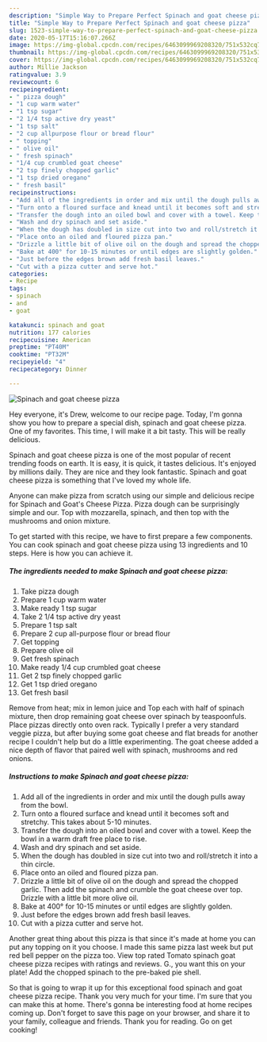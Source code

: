 ```yaml
---
description: "Simple Way to Prepare Perfect Spinach and goat cheese pizza"
title: "Simple Way to Prepare Perfect Spinach and goat cheese pizza"
slug: 1523-simple-way-to-prepare-perfect-spinach-and-goat-cheese-pizza
date: 2020-05-17T15:16:07.266Z
image: https://img-global.cpcdn.com/recipes/6463099969208320/751x532cq70/spinach-and-goat-cheese-pizza-recipe-main-photo.jpg
thumbnail: https://img-global.cpcdn.com/recipes/6463099969208320/751x532cq70/spinach-and-goat-cheese-pizza-recipe-main-photo.jpg
cover: https://img-global.cpcdn.com/recipes/6463099969208320/751x532cq70/spinach-and-goat-cheese-pizza-recipe-main-photo.jpg
author: Millie Jackson
ratingvalue: 3.9
reviewcount: 6
recipeingredient:
- " pizza dough"
- "1 cup warm water"
- "1 tsp sugar"
- "2 1/4 tsp active dry yeast"
- "1 tsp salt"
- "2 cup allpurpose flour or bread flour"
- " topping"
- " olive oil"
- " fresh spinach"
- "1/4 cup crumbled goat cheese"
- "2 tsp finely chopped garlic"
- "1 tsp dried oregano"
- " fresh basil"
recipeinstructions:
- "Add all of the ingredients in order and mix until the dough pulls away from the bowl."
- "Turn onto a floured surface and knead until it becomes soft and stretchy. This takes about 5-10 minutes."
- "Transfer the dough into an oiled bowl and cover with a towel. Keep the bowl in a warm draft free place to rise."
- "Wash and dry spinach and set aside."
- "When the dough has doubled in size cut into two and roll/stretch it into a thin circle."
- "Place onto an oiled and floured pizza pan."
- "Drizzle a little bit of olive oil on the dough and spread the chopped garlic. Then add the spinach and crumble the goat cheese over top. Drizzle with a little bit more olive oil."
- "Bake at 400° for 10-15 minutes or until edges are slightly golden."
- "Just before the edges brown add fresh basil leaves."
- "Cut with a pizza cutter and serve hot."
categories:
- Recipe
tags:
- spinach
- and
- goat

katakunci: spinach and goat 
nutrition: 177 calories
recipecuisine: American
preptime: "PT40M"
cooktime: "PT32M"
recipeyield: "4"
recipecategory: Dinner

---
```



![Spinach and goat cheese pizza](https://img-global.cpcdn.com/recipes/6463099969208320/751x532cq70/spinach-and-goat-cheese-pizza-recipe-main-photo.jpg)

Hey everyone, it's Drew, welcome to our recipe page. Today, I'm gonna show you how to prepare a special dish, spinach and goat cheese pizza. One of my favorites. This time, I will make it a bit tasty. This will be really delicious.

Spinach and goat cheese pizza is one of the most popular of recent trending foods on earth. It is easy, it is quick, it tastes delicious. It's enjoyed by millions daily. They are nice and they look fantastic. Spinach and goat cheese pizza is something that I've loved my whole life.

Anyone can make pizza from scratch using our simple and delicious recipe for Spinach and Goat&#39;s Cheese Pizza. Pizza dough can be surprisingly simple and our. Top with mozzarella, spinach, and then top with the mushrooms and onion mixture.


To get started with this recipe, we have to first prepare a few components. You can cook spinach and goat cheese pizza using 13 ingredients and 10 steps. Here is how you can achieve it.

<!--inarticleads1-->

##### The ingredients needed to make Spinach and goat cheese pizza:

1. Take  pizza dough
1. Prepare 1 cup warm water
1. Make ready 1 tsp sugar
1. Take 2 1/4 tsp active dry yeast
1. Prepare 1 tsp salt
1. Prepare 2 cup all-purpose flour or bread flour
1. Get  topping
1. Prepare  olive oil
1. Get  fresh spinach
1. Make ready 1/4 cup crumbled goat cheese
1. Get 2 tsp finely chopped garlic
1. Get 1 tsp dried oregano
1. Get  fresh basil


Remove from heat; mix in lemon juice and Top each with half of spinach mixture, then drop remaining goat cheese over spinach by teaspoonfuls. Place pizzas directly onto oven rack. Typically I prefer a very standard veggie pizza, but after buying some goat cheese and flat breads for another recipe I couldn&#39;t help but do a little experimenting. The goat cheese added a nice depth of flavor that paired well with spinach, mushrooms and red onions. 

<!--inarticleads2-->

##### Instructions to make Spinach and goat cheese pizza:

1. Add all of the ingredients in order and mix until the dough pulls away from the bowl.
1. Turn onto a floured surface and knead until it becomes soft and stretchy. This takes about 5-10 minutes.
1. Transfer the dough into an oiled bowl and cover with a towel. Keep the bowl in a warm draft free place to rise.
1. Wash and dry spinach and set aside.
1. When the dough has doubled in size cut into two and roll/stretch it into a thin circle.
1. Place onto an oiled and floured pizza pan.
1. Drizzle a little bit of olive oil on the dough and spread the chopped garlic. Then add the spinach and crumble the goat cheese over top. Drizzle with a little bit more olive oil.
1. Bake at 400° for 10-15 minutes or until edges are slightly golden.
1. Just before the edges brown add fresh basil leaves.
1. Cut with a pizza cutter and serve hot.


Another great thing about this pizza is that since it&#39;s made at home you can put any topping on it you choose. I made this same pizza last week but put red bell pepper on the pizza too. View top rated Tomato spinach goat cheese pizza recipes with ratings and reviews. G., you want this on your plate! Add the chopped spinach to the pre-baked pie shell. 

So that is going to wrap it up for this exceptional food spinach and goat cheese pizza recipe. Thank you very much for your time. I'm sure that you can make this at home. There's gonna be interesting food at home recipes coming up. Don't forget to save this page on your browser, and share it to your family, colleague and friends. Thank you for reading. Go on get cooking!
